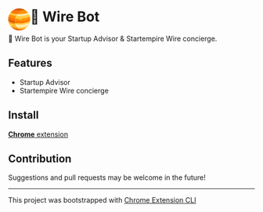 # <img src="public/icons/icon_48.png" width="45" align="left"> 🤖 Wire Bot

🤖 Wire Bot is your Startup Advisor & Startempire Wire concierge.

## Features

- Startup Advisor
- Startempire Wire concierge

## Install

[**Chrome** extension](https://wirebot.chat/)

## Contribution

Suggestions and pull requests may be welcome in the future!

---

This project was bootstrapped with [Chrome Extension CLI](https://github.com/dutiyesh/chrome-extension-cli)

